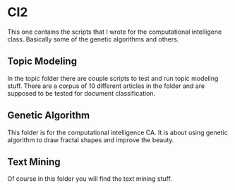 # CI2
This one contains the scripts that I wrote for the computational intelligene class. Basically some of the genetic algorithms
and others.

## Topic Modeling
In the topic folder there are couple scripts to test and run topic modeling stuff. There are a corpus of 10 different articles in the folder and are supposed to be tested for document classification.

## Genetic Algorithm
This folder is for the computational intelligence CA. It is about using genetic algorithm to draw fractal shapes and improve the beauty.

## Text Mining
Of course in this folder you will find the text mining stuff.
